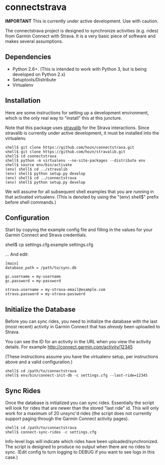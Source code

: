 # connectstrava

**IMPORTANT**
This is currently under active development.  Use with caution.

The connectstrava project is designed to synchronize activities (e.g. rides) from Garmin Connect with
Strava.  It is a very basic piece of software and makes several assumptions.

## Dependencies
 
* Python 2.6+.  (This is intended to work with Python 3, but is being developed on Python 2.x)
* Setuptools/Distribute
* Virtualenv 

## Installation 

Here are some instructions for setting up a development environment, which is the only real way to "install" this
at this juncture.

Note that this package uses [stravalib](https://github.com/hozn/stravalib) for the Strava interactions.  Since
stravalib is currently under active development, it must be installed into the virtualenv.

	shell$ git clone https://github.com/hozn/connectstrava.git
	shell$ git clone https://github.com/hozn/stravalib.git
	shell$ cd connectstrava
	shell$ python -m virtualenv --no-site-packages --distribute env
	shell$ source env/bin/activate
	(env) shell$ cd ../stravalib
	(env) shell$ python setup.py develop
	(env) shell$ cd ../connectstrava
    (env) shell$ python setup.py develop

We will assume for all subsequent shell examples that you are running in that activated virtualenv.  (This is denoted by using 
the "(env) shell$" prefix before shell commands.)    


## Configuration
   
Start by copying the example config file and filling in the values for your Garmin Connect and Strava credentials.

  shell$ cp settings.cfg.example settings.cfg
 
... And edit:

```
[main]
database_path = /path/to/sync.db 

gc.username = my-username
gc.password = my-password

strava.username = my-strava-email@example.com
strava.password = my-strava-password
```

## Initialize the Database

Before you can sync rides, you need to initialize the database with the last (most recent) activity in Garmin Connect
that has *already* been uploaded to Strava.

You can see the ID for an activity in the URL when you view the activity details.
For example http://connect.garmin.com/activity/12345

(These instructions assume you have the virtualenv setup, per instructions above and a valid configuration.)

	shell$ cd /path/to/connectstrava
	shell$ env/bin/connect-init-db -c settings.cfg --last-ride=12345

## Sync Rides

Once the database is initialized you can sync rides.  Essentially the script will look for rides that are newer than the
stored "last ride" id.  This will only work for a maximum of 20 unsync'd rides (the script does not currently support
paging through the Garmin Connect activity pages).

	shell$ cd /path/to/connectstrava
	shell$ connect-sync-rides -c settings.cfg

Info-level logs will indicate which rides have been uploaded/synchronized.  The script is designed to produce no 
output when there are no rides to sync.  (Edit config to turn logging to DEBUG if you want to see logs in this 
case.)

